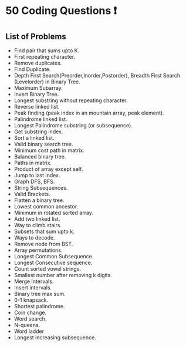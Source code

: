 # 50 Coding Questions :exclamation:

  ## List of Problems

- Find pair that sums upto K.
- First repeating character.
- Remove duplicates.
- Find Duplicate.
- Depth First Search(Preorder,Inorder,Postorder), Breadth First Search (Levelorder) in Binary Tree.
- Maximum Subarray.
- Invert Binary Tree.
- Longest substring without repeating character.
- Reverse linked list.
- Peak finding (peak index in an mountain array, peak element).
- Palindrome linked list.
- Longest Palindrome substring (or subsequence).
- Get substring index.
- Sort a linked list.
- Valid binary search tree.
- Minimum cost path in matrix.
- Balanced binary tree.
- Paths in matrix.
- Product of array except self.
- Jump to last index.
- Graph DFS, BFS.
- String Subsequences.
- Valid Brackets.
- Flatten a binary tree.
- Lowest common ancestor.
- Minimum in rotated sorted array.
- Add two linked list.
- Way to climb stairs.
- Subsets that sum upto k.
- Ways to decode.
- Remove node from BST.
- Array permutations.
- Longest Common Subsequence.
- Longest Consecutive sequence.
- Count sorted vowel strings.
- Smallest number after removing k digits.
- Merge Intervals.
- Insert intervals.
- Binary tree max sum.
- 0-1 knapsack.
- Shortest palindrome.
- Coin change.
- Word search.
- N-queens.
- Word ladder
- Longest increasing subsequence.


